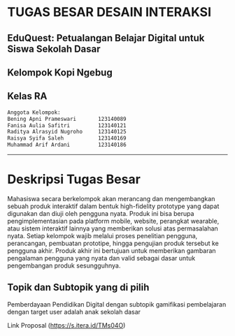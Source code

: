# TUGAS BESAR DESAIN INTERAKSI
## EduQuest: Petualangan Belajar Digital untuk Siswa Sekolah Dasar
## Kelompok Kopi Ngebug
## Kelas RA

```bash
Anggota Kelompok:
Bening Apni Prameswari       123140089
Fanisa Aulia Safitri         123140121
Raditya Alrasyid Nugroho     123140125
Raisya Syifa Saleh           123140169
Muhammad Arif Ardani         123140186
```
---
# Deskripsi Tugas Besar
Mahasiswa secara berkelompok akan merancang dan mengembangkan sebuah produk interaktif dalam bentuk high-fidelity prototype yang dapat digunakan dan diuji oleh pengguna nyata. Produk ini bisa berupa pengimplementasian pada platform mobile, website, perangkat wearable, atau sistem interaktif lainnya yang memberikan solusi atas permasalahan nyata. Setiap kelompok wajib melalui proses penelitian pengguna, perancangan, pembuatan prototipe, hingga pengujian produk tersebut ke pengguna akhir. Produk akhir ini bertujuan untuk memberikan gambaran pengalaman pengguna yang nyata dan valid sebagai dasar untuk pengembangan produk sesungguhnya.

## Topik dan Subtopik yang di pilih
Pemberdayaan Pendidikan Digital dengan subtopik gamifikasi pembelajaran dengan target user adalah anak sekolah dasar













Link Proposal (https://s.itera.id/TMs04O)
